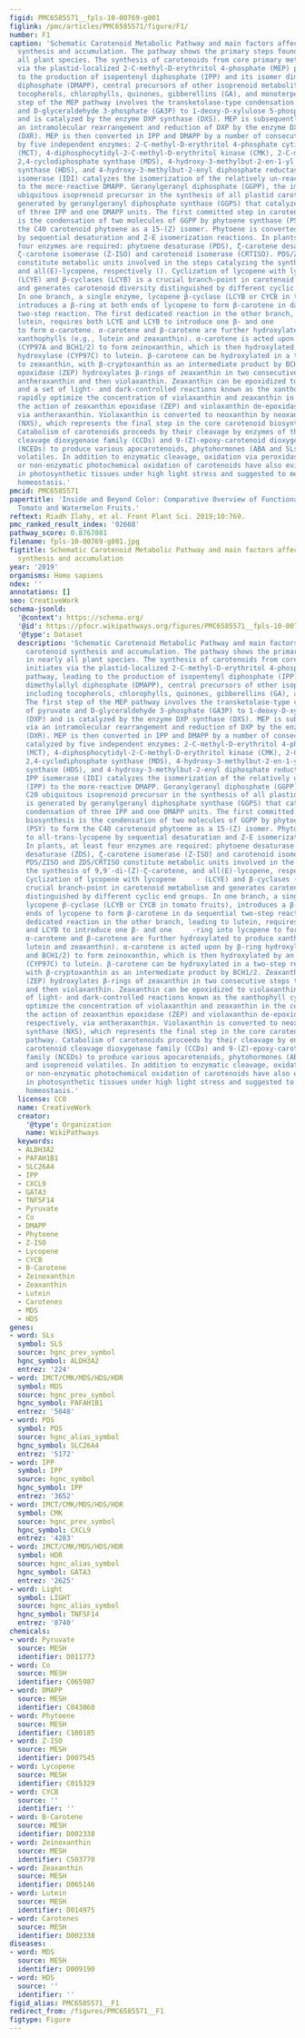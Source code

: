 ```yaml
---
figid: PMC6585571__fpls-10-00769-g001
figlink: /pmc/articles/PMC6585571/figure/F1/
number: F1
caption: 'Schematic Carotenoid Metabolic Pathway and main factors affecting carotenoid
  synthesis and accumulation. The pathway shows the primary steps found in nearly
  all plant species. The synthesis of carotenoids from core primary metabolism initiates
  via the plastid-localized 2-C-methyl-D-erythritol 4-phosphate (MEP) pathway, leading
  to the production of isopentenyl diphosphate (IPP) and its isomer dimethylallyl
  diphosphate (DMAPP), central precursors of other isoprenoid metabolites including
  tocopherols, chlorophylls, quinones, gibberellins (GA), and monoterpenes. The first
  step of the MEP pathway involves the transketolase-type condensation of pyruvate
  and D-glyceraldehyde 3-phosphate (GA3P) to 1-deoxy-D-xylulose 5-phosphate (DXP)
  and is catalyzed by the enzyme DXP synthase (DXS). MEP is subsequently formed via
  an intramolecular rearrangement and reduction of DXP by the enzyme DXP reductoisomerase
  (DXR). MEP is then converted in IPP and DMAPP by a number of consecutive steps catalyzed
  by five independent enzymes: 2-C-methyl-D-erythritol 4-phosphate cytidyltransferase
  (MCT), 4-diphosphocytidyl-2-C-methyl-D-erythritol kinase (CMK), 2-C-methyl-D-erythritol
  2,4-cyclodiphosphate synthase (MDS), 4-hydroxy-3-methylbut-2-en-1-yl diphosphate
  synthase (HDS), and 4-hydroxy-3-methylbut-2-enyl diphosphate reductase (HDR). IPP
  isomerase (IDI) catalyzes the isomerization of the relatively un-reactive (IPP)
  to the more-reactive DMAPP. Geranylgeranyl diphosphate (GGPP), the immediate C20
  ubiquitous isoprenoid precursor in the synthesis of all plastid carotenoids, is
  generated by geranylgeranyl diphosphate synthase (GGPS) that catalyzes the condensation
  of three IPP and one DMAPP units. The first committed step in carotenoid biosynthesis
  is the condensation of two molecules of GGPP by phytoene synthase (PSY) to form
  the C40 carotenoid phytoene as a 15-(Z) isomer. Phytoene is converted to all-trans-lycopene
  by sequential desaturation and Z-E isomerization reactions. In plants, at least
  four enzymes are required: phytoene desaturase (PDS), ζ-carotene desaturase (ZDS),
  ζ-carotene isomerase (Z-ISO) and carotenoid isomerase (CRTISO). PDS/ZISO and ZDS/CRTISO
  constitute metabolic units involved in the steps catalyzing the synthesis of 9,9′-di-(Z)-ζ-carotene,
  and all(E)-lycopene, respectively (). Cyclization of lycopene with lycopene     -
  (LCYE) and β-cyclases (LCYB) is a crucial branch-point in carotenoid metabolism
  and generates carotenoid diversity distinguished by different cyclic end groups.
  In one branch, a single enzyme, lycopene β-cyclase (LCYB or CYCB in tomato fruits),
  introduces a β-ring at both ends of lycopene to form β-carotene in da sequential
  two-step reaction. The first dedicated reaction in the other branch, leading to
  lutein, requires both LCYE and LCYB to introduce one β- and one     -ring into lycopene
  to form α-carotene. α-carotene and β-carotene are further hydroxylated to produce
  xanthophylls (e.g., lutein and zeaxanthin). α-carotene is acted upon by β-ring hydroxylases
  (CYP97A and BCH1/2) to form zeinoxanthin, which is then hydroxylated by an     -ring
  hydroxylase (CYP97C) to lutein. β-carotene can be hydroxylated in a two-step reaction
  to zeaxanthin, with β-cryptoxanthin as an intermediate product by BCH1/2. Zeaxanthin
  epoxidase (ZEP) hydroxylates β-rings of zeaxanthin in two consecutive steps to yield
  antheraxanthin and then violaxanthin. Zeaxanthin can be epoxidized to violaxanthin,
  and a set of light- and dark-controlled reactions known as the xanthophyll cycle
  rapidly optimize the concentration of violaxanthin and zeaxanthin in the cell through
  the action of zeaxanthin epoxidase (ZEP) and violaxanthin de-epoxidase (VDE), respectively,
  via antheraxanthin. Violaxanthin is converted to neoxanthin by neoxanthin synthase
  (NXS), which represents the final step in the core carotenoid biosynthetic pathway.
  Catabolism of carotenoids proceeds by their cleavage by enzymes of the carotenoid
  cleavage dioxygenase family (CCDs) and 9-(Z)-epoxy-carotenoid dioxygenase family
  (NCEDs) to produce various apocarotenoids, phytohormones (ABA and SLs) and isoprenoid
  volatiles. In addition to enzymatic cleavage, oxidation via peroxidases/lipo-oxygenases
  or non-enzymatic photochemical oxidation of carotenoids have also evidenced especially
  in photosynthetic tissues under high light stress and suggested to mediate carotenoid
  homeostasis.'
pmcid: PMC6585571
papertitle: 'Inside and Beyond Color: Comparative Overview of Functional Quality of
  Tomato and Watermelon Fruits.'
reftext: Riadh Ilahy, et al. Front Plant Sci. 2019;10:769.
pmc_ranked_result_index: '92668'
pathway_score: 0.8767081
filename: fpls-10-00769-g001.jpg
figtitle: Schematic Carotenoid Metabolic Pathway and main factors affecting carotenoid
  synthesis and accumulation
year: '2019'
organisms: Homo sapiens
ndex: ''
annotations: []
seo: CreativeWork
schema-jsonld:
  '@context': https://schema.org/
  '@id': https://pfocr.wikipathways.org/figures/PMC6585571__fpls-10-00769-g001.html
  '@type': Dataset
  description: 'Schematic Carotenoid Metabolic Pathway and main factors affecting
    carotenoid synthesis and accumulation. The pathway shows the primary steps found
    in nearly all plant species. The synthesis of carotenoids from core primary metabolism
    initiates via the plastid-localized 2-C-methyl-D-erythritol 4-phosphate (MEP)
    pathway, leading to the production of isopentenyl diphosphate (IPP) and its isomer
    dimethylallyl diphosphate (DMAPP), central precursors of other isoprenoid metabolites
    including tocopherols, chlorophylls, quinones, gibberellins (GA), and monoterpenes.
    The first step of the MEP pathway involves the transketolase-type condensation
    of pyruvate and D-glyceraldehyde 3-phosphate (GA3P) to 1-deoxy-D-xylulose 5-phosphate
    (DXP) and is catalyzed by the enzyme DXP synthase (DXS). MEP is subsequently formed
    via an intramolecular rearrangement and reduction of DXP by the enzyme DXP reductoisomerase
    (DXR). MEP is then converted in IPP and DMAPP by a number of consecutive steps
    catalyzed by five independent enzymes: 2-C-methyl-D-erythritol 4-phosphate cytidyltransferase
    (MCT), 4-diphosphocytidyl-2-C-methyl-D-erythritol kinase (CMK), 2-C-methyl-D-erythritol
    2,4-cyclodiphosphate synthase (MDS), 4-hydroxy-3-methylbut-2-en-1-yl diphosphate
    synthase (HDS), and 4-hydroxy-3-methylbut-2-enyl diphosphate reductase (HDR).
    IPP isomerase (IDI) catalyzes the isomerization of the relatively un-reactive
    (IPP) to the more-reactive DMAPP. Geranylgeranyl diphosphate (GGPP), the immediate
    C20 ubiquitous isoprenoid precursor in the synthesis of all plastid carotenoids,
    is generated by geranylgeranyl diphosphate synthase (GGPS) that catalyzes the
    condensation of three IPP and one DMAPP units. The first committed step in carotenoid
    biosynthesis is the condensation of two molecules of GGPP by phytoene synthase
    (PSY) to form the C40 carotenoid phytoene as a 15-(Z) isomer. Phytoene is converted
    to all-trans-lycopene by sequential desaturation and Z-E isomerization reactions.
    In plants, at least four enzymes are required: phytoene desaturase (PDS), ζ-carotene
    desaturase (ZDS), ζ-carotene isomerase (Z-ISO) and carotenoid isomerase (CRTISO).
    PDS/ZISO and ZDS/CRTISO constitute metabolic units involved in the steps catalyzing
    the synthesis of 9,9′-di-(Z)-ζ-carotene, and all(E)-lycopene, respectively ().
    Cyclization of lycopene with lycopene     - (LCYE) and β-cyclases (LCYB) is a
    crucial branch-point in carotenoid metabolism and generates carotenoid diversity
    distinguished by different cyclic end groups. In one branch, a single enzyme,
    lycopene β-cyclase (LCYB or CYCB in tomato fruits), introduces a β-ring at both
    ends of lycopene to form β-carotene in da sequential two-step reaction. The first
    dedicated reaction in the other branch, leading to lutein, requires both LCYE
    and LCYB to introduce one β- and one     -ring into lycopene to form α-carotene.
    α-carotene and β-carotene are further hydroxylated to produce xanthophylls (e.g.,
    lutein and zeaxanthin). α-carotene is acted upon by β-ring hydroxylases (CYP97A
    and BCH1/2) to form zeinoxanthin, which is then hydroxylated by an     -ring hydroxylase
    (CYP97C) to lutein. β-carotene can be hydroxylated in a two-step reaction to zeaxanthin,
    with β-cryptoxanthin as an intermediate product by BCH1/2. Zeaxanthin epoxidase
    (ZEP) hydroxylates β-rings of zeaxanthin in two consecutive steps to yield antheraxanthin
    and then violaxanthin. Zeaxanthin can be epoxidized to violaxanthin, and a set
    of light- and dark-controlled reactions known as the xanthophyll cycle rapidly
    optimize the concentration of violaxanthin and zeaxanthin in the cell through
    the action of zeaxanthin epoxidase (ZEP) and violaxanthin de-epoxidase (VDE),
    respectively, via antheraxanthin. Violaxanthin is converted to neoxanthin by neoxanthin
    synthase (NXS), which represents the final step in the core carotenoid biosynthetic
    pathway. Catabolism of carotenoids proceeds by their cleavage by enzymes of the
    carotenoid cleavage dioxygenase family (CCDs) and 9-(Z)-epoxy-carotenoid dioxygenase
    family (NCEDs) to produce various apocarotenoids, phytohormones (ABA and SLs)
    and isoprenoid volatiles. In addition to enzymatic cleavage, oxidation via peroxidases/lipo-oxygenases
    or non-enzymatic photochemical oxidation of carotenoids have also evidenced especially
    in photosynthetic tissues under high light stress and suggested to mediate carotenoid
    homeostasis.'
  license: CC0
  name: CreativeWork
  creator:
    '@type': Organization
    name: WikiPathways
  keywords:
  - ALDH3A2
  - PAFAH1B1
  - SLC26A4
  - IPP
  - CXCL9
  - GATA3
  - TNFSF14
  - Pyruvate
  - Co
  - DMAPP
  - Phytoene
  - Z-ISO
  - Lycopene
  - CYCB
  - B-Carotene
  - Zeinoxanthin
  - Zeaxanthin
  - Lutein
  - Carotenes
  - MDS
  - HDS
genes:
- word: SLs
  symbol: SLS
  source: hgnc_prev_symbol
  hgnc_symbol: ALDH3A2
  entrez: '224'
- word: IMCT/CMK/MDS/HDS/HDR
  symbol: MDS
  source: hgnc_prev_symbol
  hgnc_symbol: PAFAH1B1
  entrez: '5048'
- word: PDS
  symbol: PDS
  source: hgnc_alias_symbol
  hgnc_symbol: SLC26A4
  entrez: '5172'
- word: IPP
  symbol: IPP
  source: hgnc_symbol
  hgnc_symbol: IPP
  entrez: '3652'
- word: IMCT/CMK/MDS/HDS/HDR
  symbol: CMK
  source: hgnc_prev_symbol
  hgnc_symbol: CXCL9
  entrez: '4283'
- word: IMCT/CMK/MDS/HDS/HDR
  symbol: HDR
  source: hgnc_alias_symbol
  hgnc_symbol: GATA3
  entrez: '2625'
- word: Light
  symbol: LIGHT
  source: hgnc_alias_symbol
  hgnc_symbol: TNFSF14
  entrez: '8740'
chemicals:
- word: Pyruvate
  source: MESH
  identifier: D011773
- word: Co
  source: MESH
  identifier: C065987
- word: DMAPP
  source: MESH
  identifier: C043060
- word: Phytoene
  source: MESH
  identifier: C100185
- word: Z-ISO
  source: MESH
  identifier: D007545
- word: Lycopene
  source: MESH
  identifier: C015329
- word: CYCB
  source: ''
  identifier: ''
- word: B-Carotene
  source: MESH
  identifier: D002338
- word: Zeinoxanthin
  source: MESH
  identifier: C503770
- word: Zeaxanthin
  source: MESH
  identifier: D065146
- word: Lutein
  source: MESH
  identifier: D014975
- word: Carotenes
  source: MESH
  identifier: D002338
diseases:
- word: MDS
  source: MESH
  identifier: D009190
- word: HDS
  source: ''
  identifier: ''
figid_alias: PMC6585571__F1
redirect_from: /figures/PMC6585571__F1
figtype: Figure
---
```


